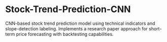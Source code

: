 # Stock-Trend-Prediction-CNN
CNN-based stock trend prediction model using technical indicators and slope-detection labeling. Implements a research paper approach for short-term price forecasting with backtesting capabilities.
